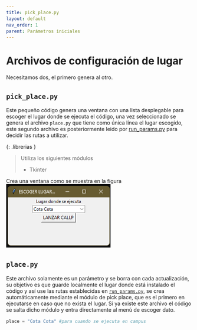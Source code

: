 ```yaml
---
title: pick_place.py
layout: default
nav_order: 1
parent: Parámetros iniciales
---
```

# Archivos de configuración de lugar
Necesitamos dos, el primero genera al otro.

## `pick_place.py`
Este pequeño código genera una ventana con una lista desplegable para escoger el lugar donde se ejecuta el código, una vez seleccionado se genera el archivo `place.py` que tiene como única línea el lugar escogido, este segundo archivo es posteriormente leido por [run_params.py](run_params) para decidir las rutas a utilizar.

{: .librerias }
> Utiliza los siguientes módulos 
> - Tkinter

Crea una ventana como se muestra en la figura  
![](figs/pick_place.png)


## `place.py`
Este archivo solamente es un parámetro y se borra con cada actualización, su objetivo es que guarde localmente el lugar donde está instalado el código y así use las rutas establecidas en [`run_params.py`](run_params), se crea automáticamente mediante el módulo de pick place, que es el primero en ejecutarse en caso que no exista el lugar. Si ya existe este archivo el código se salta dicho módulo y entra directamente al menú de escoger dato.

```python
place = "Cota Cota" #para cuando se ejecuta en campus
```
